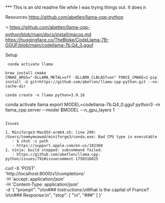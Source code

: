 \*\*\* This is an old readme file while I was trying things out. It does n

Resources
https://github.com/abetlen/llama-cpp-python

⭐ https://github.com/abetlen/llama-cpp-python/blob/main/docs/install/macos.md
https://huggingface.co/TheBloke/CodeLlama-7B-GGUF/blob/main/codellama-7b.Q4_0.gguf

Setup

```
 conda activate llama

brew install cmake
CMAKE_ARGS="-DLLAMA_METAL=off -DLLAMA_CLBLAST=on" FORCE_CMAKE=1 pip install -U git+https://github.com/abetlen/llama-cpp-python.git --no-cache-dir

conda create -n llama python=3.9.16

```

conda activate llama
export MODEL=codellama-7b.Q4_0.gguf
python3 -m llama_cpp.server --model $MODEL --n_gpu_layers 1

```

Issues

1. Miniforge3-MacOSX-arm64.sh: line 299: /Users/tommymoawad/miniforge3/conda.exe: Bad CPU type in executable
   - $ chsh -s path
   - https://support.apple.com/en-us/102360
1. ninja: build stopped: subcommand failed.
   - https://github.com/abetlen/llama-cpp-python/issues/791#issuecomment-1750316025

```

curl -X 'POST' \
 'http://localhost:8000/v1/completions' \
 -H 'accept: application/json' \
 -H 'Content-Type: application/json' \
 -d '{
"prompt": "\n\n### Instructions:\nWhat is the capital of France?\n\n### Response:\n",
"stop": [
"\n",
"###"
]
}'

```

```
